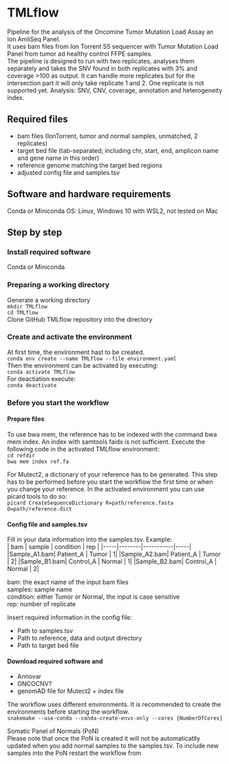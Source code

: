 # TMLflow
Pipeline for the analysis of the Oncomine Tumor Mutation Load Assay an Ion AmliSeq Panel.  
It uses bam files from Ion Torrent S5 sequencer with Tumor Mutation Load Panel from tumor ad healthy control FFPE samples.  
The pipeline is designed to run with two replicates, analyses them separately and takes the SNV
found in both replicates with 3% and coverage >100 as output. It can handle more replicates but for the intersection part it will only take replicate 1 and 2. One replicate is not supported yet. 
Analysis: SNV, CNV, coverage, annotation and heterogeneity index.

## Required files
- bam files (IonTorrent, tumor and normal samples, unmatched, 2 replicates)
- target bed file (tab-separated; including chr, start, end, amplicon name and gene name in this order)
- reference genome matching the target bed regions
- adjusted config file and samples.tsv

## Software and hardware requirements  
Conda or Miniconda
OS: Linux, Windows 10 with WSL2, not tested on Mac

## Step by step
### Install required software
Conda or Miniconda

### Preparing a working directory
Generate a working directory  
`mkdir TMLflow`  
`cd TMLflow`  
Clone GitHub TMLflow repository into the directory  

### Create and activate the environment
At first time, the environment hast to be created.  
`conda env create --name TMLflow --file environment.yaml`  
Then the environment can be activated by executing:  
`conda activate TMLflow`  
For deactiation execute:  
`conda deactivate`  

### Before you start the workflow
#### Prepare files
To use bwa mem, the reference has to be indexed with the command bwa mem index. An index with samtools faidx is not sufficient.
Execute the following code in the activated TMLflow environment:  
`cd refdir`   
`bwa mem index ref.fa`  

For Mutect2, a dictionary of your reference has to be generated. This step has to be performed before you start the workflow the first time or when you change your reference.
In the activated environment you can use picard tools to do so:  
`picard CreateSequenceDictionary R=path/reference.fasta O=path/reference.dict`  

#### Config file and samples.tsv  
Fill in your data information into the samples.tsv. 
Example:  
| bam | sample | condition | rep |
|-----|--------|-----------|-----|
|Sample_A1.bam| Patient_A | Tumor | 1|
|Sample_A2.bam| Patient_A | Tumor | 2|
|Sample_B1.bam| Control_A | Normal | 1|
|Sample_B2.bam| Control_A | Normal | 2|  
  
bam: the exact name of the input bam files  
samples: sample name  
condition: either Tumor or Normal, the input is case sensitive  
rep: number of replicate  

Insert required information in the config file:  
- Path to samples.tsv
- Path to reference, data and output directory
- Path to target bed file

#### Download required software and 
- Annovar
- ONCOCNV?
- genomAD file for Mutect2 + index file


The workflow uses different environments. It is recommended to create the environments before starting the workflow.  
`snakemake --use-conda --conda-create-envs-only --cores {NumberOfCores}`  

  
  

Somatic Panel of Normals (PoN)  
Please note that once the PoN is created it will not be automaticatlly updated when you add normal samples to the samples.tsv. To include new samples into the PoN restart the workflow from 
